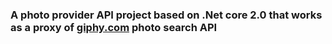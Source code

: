 
### A photo provider API project based on **.Net core 2.0** that works as a proxy of [giphy.com](https://giphy.com) photo search API
